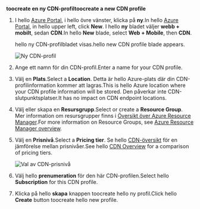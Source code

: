 <span data-ttu-id="1dff8-101">**toocreate en ny CDN-profil**</span><span class="sxs-lookup"><span data-stu-id="1dff8-101">**toocreate a new CDN profile**</span></span>

1. <span data-ttu-id="1dff8-102">I hello [Azure Portal](https://portal.azure.com), i hello övre vänster, klicka på **ny**.</span><span class="sxs-lookup"><span data-stu-id="1dff8-102">In hello [Azure Portal](https://portal.azure.com), in hello upper left, click **New**.</span></span>  <span data-ttu-id="1dff8-103">I hello **ny** bladet väljer **webb + mobilt**, sedan **CDN**.</span><span class="sxs-lookup"><span data-stu-id="1dff8-103">In hello **New** blade, select **Web + Mobile**, then **CDN**.</span></span>
   
    <span data-ttu-id="1dff8-104">hello ny CDN-profilbladet visas.</span><span class="sxs-lookup"><span data-stu-id="1dff8-104">hello new CDN profile blade appears.</span></span>
   
    ![Ny CDN-profil](./media/cdn-create-profile/new-cdn-profile-include.png)
2. <span data-ttu-id="1dff8-106">Ange ett namn för din CDN-profil.</span><span class="sxs-lookup"><span data-stu-id="1dff8-106">Enter a name for your CDN profile.</span></span>
3. <span data-ttu-id="1dff8-107">Välj en **Plats**.</span><span class="sxs-lookup"><span data-stu-id="1dff8-107">Select a **Location**.</span></span>  <span data-ttu-id="1dff8-108">Detta är hello Azure-plats där din CDN-profilinformation kommer att lagras.</span><span class="sxs-lookup"><span data-stu-id="1dff8-108">This is hello Azure location where your CDN profile information will be stored.</span></span>  <span data-ttu-id="1dff8-109">Den påverkar inte CDN-slutpunktsplatser.</span><span class="sxs-lookup"><span data-stu-id="1dff8-109">It has no impact on CDN endpoint locations.</span></span>
4. <span data-ttu-id="1dff8-110">Välj eller skapa en **Resursgrupp**.</span><span class="sxs-lookup"><span data-stu-id="1dff8-110">Select or create a **Resource Group**.</span></span>  <span data-ttu-id="1dff8-111">Mer information om resursgrupper finns i [Översikt över Azure Resource Manager](../articles/azure-resource-manager/resource-group-overview.md#resource-groups).</span><span class="sxs-lookup"><span data-stu-id="1dff8-111">For more information on Resource Groups, see [Azure Resource Manager overview](../articles/azure-resource-manager/resource-group-overview.md#resource-groups).</span></span>
5. <span data-ttu-id="1dff8-112">Välj en **Prisnivå**.</span><span class="sxs-lookup"><span data-stu-id="1dff8-112">Select a **Pricing tier**.</span></span>  <span data-ttu-id="1dff8-113">Se hello [CDN-översikt](../articles/cdn/cdn-overview.md#azure-cdn-features) för en jämförelse mellan prisnivåer.</span><span class="sxs-lookup"><span data-stu-id="1dff8-113">See hello [CDN Overview](../articles/cdn/cdn-overview.md#azure-cdn-features) for a comparison of pricing tiers.</span></span>
   
    ![Val av CDN-prisnivå](./media/cdn-create-profile/cdn-choose-sku-include.png)
6. <span data-ttu-id="1dff8-115">Välj hello **prenumeration** för den här CDN-profilen.</span><span class="sxs-lookup"><span data-stu-id="1dff8-115">Select hello **Subscription** for this CDN profile.</span></span>
7. <span data-ttu-id="1dff8-116">Klicka på hello **skapa** knappen toocreate hello ny profil.</span><span class="sxs-lookup"><span data-stu-id="1dff8-116">Click hello **Create** button toocreate hello new profile.</span></span> 


